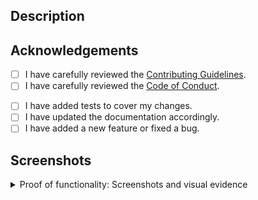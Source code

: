 ## Description
<!-- Provide a clear and comprehensive description of the changes, including references to related issues if applicable. -->

## Acknowledgements
- [ ] I have carefully reviewed the [Contributing Guidelines](./CONTRIBUTING.md).
- [ ] I have carefully reviewed the [Code of Conduct](./CODE_OF_CONDUCT.md).
<!-- Please select the most appropriate option. -->
- [ ] I have added tests to cover my changes.
- [ ] I have updated the documentation accordingly.
- [ ] I have added a new feature or fixed a bug.

## Screenshots
<details>
<summary> Proof of functionality: Screenshots and visual evidence </summary>

<!-- Include relevant screenshots to demonstrate that the changes are working as intended. -->
<!-- ![screenshot](INSERT_LINK_HERE) -->

</details>
